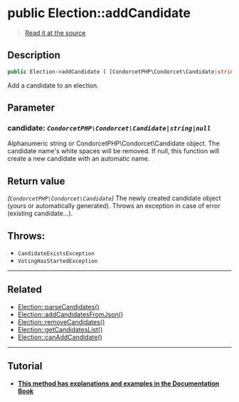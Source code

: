 # public Election::addCandidate

> [Read it at the source](https://github.com/julien-boudry/Condorcet/blob/master/src/ElectionProcess/CandidatesProcess.php#L135)

## Description    

```php
public Election->addCandidate ( [CondorcetPHP\Condorcet\Candidate|string|null $candidate = null] ): CondorcetPHP\Condorcet\Candidate
```

Add a candidate to an election.

## Parameter

### **candidate:** *`CondorcetPHP\Condorcet\Candidate|string|null`*   
Alphanumeric string or CondorcetPHP\Condorcet\Candidate object. The candidate name's white spaces will be removed. If null, this function will create a new candidate with an automatic name.    


## Return value   

*(`CondorcetPHP\Condorcet\Candidate`)* The newly created candidate object (yours or automatically generated). Throws an exception in case of error (existing candidate...).



## Throws:   

* ```CandidateExistsException``` 
* ```VotingHasStartedException``` 

---------------------------------------

## Related

* [Election::parseCandidates()](/Docs/api-reference/Election%20Class/Election--parseCandidates().md)    
* [Election::addCandidatesFromJson()](/Docs/api-reference/Election%20Class/Election--addCandidatesFromJson().md)    
* [Election::removeCandidates()](/Docs/api-reference/Election%20Class/Election--removeCandidates().md)    
* [Election::getCandidatesList()](/Docs/api-reference/Election%20Class/Election--getCandidatesList().md)    
* [Election::canAddCandidate()](/Docs/api-reference/Election%20Class/Election--canAddCandidate().md)    

---------------------------------------

## Tutorial

* **[This method has explanations and examples in the Documentation Book](https://docs.condorcet.io/book/3.AsPhpLibrary/4.Candidates)**    
